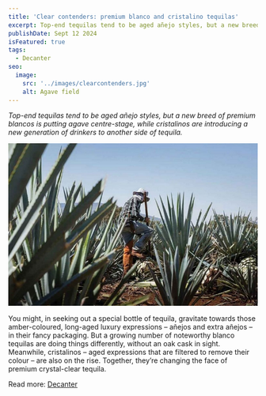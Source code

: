 ```yaml
---
title: 'Clear contenders: premium blanco and cristalino tequilas'
excerpt: Top-end tequilas tend to be aged añejo styles, but a new breed of premium blancos is putting agave centre-stage, while cristalinos are introducing a new generation of drinkers to another side of tequila.
publishDate: Sept 12 2024
isFeatured: true
tags: 
  - Decanter
seo:
  image:
    src: '../images/clearcontenders.jpg'
    alt: Agave field
---
```

_Top-end tequilas tend to be aged añejo styles, but a new breed of premium blancos is putting agave centre-stage, while cristalinos are introducing a new generation of drinkers to another side of tequila._

![Agave field](../images/clearcontenders.jpg)

You might, in seeking out a special bottle of tequila, gravitate towards those amber-coloured, long-aged luxury expressions – añejos and extra añejos – in their fancy packaging. But a growing number of noteworthy blanco tequilas are doing things differently, without an oak cask in sight. Meanwhile, cristalinos – aged expressions that are filtered to remove their colour – are also on the rise. Together, they’re changing the face of premium crystal-clear tequila.

Read more: [Decanter](https://www.decanter.com/spirits/colourless-tequilas-clear-contenders-537436/)
